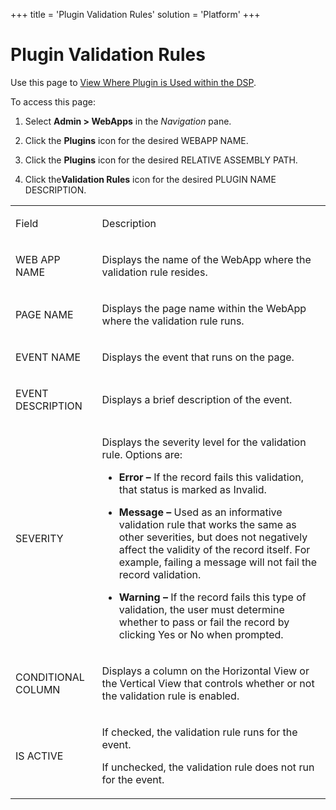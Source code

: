 +++
title = 'Plugin Validation Rules'
solution = 'Platform'
+++

# Plugin Validation Rules

<div class="use">

Use this page to [View Where Plugin is Used within the
DSP](../Use_Cases/View%20Where%20Plugin%20is%20Used.htm).

</div>

To access this page:

1.  Select **Admin \> WebApps** in the *Navigation* pane.

2.  Click the **Plugins** icon for the desired WEBAPP NAME.

3.  Click the **Plugins** icon for the desired RELATIVE ASSEMBLY PATH.

4.  Click the**Validation Rules** icon for the desired PLUGIN NAME
    DESCRIPTION.

<table>
<tbody>
<tr class="odd">
<td><p>Field</p></td>
<td><p>Description</p></td>
</tr>
<tr class="even">
<td><p>WEB APP NAME</p></td>
<td><p>Displays the name of the WebApp where the validation rule resides.</p></td>
</tr>
<tr class="odd">
<td><p>PAGE NAME</p></td>
<td><p>Displays the page name within the WebApp where the validation rule runs.</p></td>
</tr>
<tr class="even">
<td><p>EVENT NAME</p></td>
<td><p>Displays the event that runs on the page. </p></td>
</tr>
<tr class="odd">
<td><p>EVENT DESCRIPTION</p></td>
<td><p>Displays a brief description of the event.</p></td>
</tr>
<tr class="even">
<td><p>SEVERITY</p></td>
<td><p>Displays the severity level for the validation rule. Options are:</p>
<ul>
<li><p><strong>Error –</strong> If the record fails this validation, that status is marked as Invalid.</p></li>
<li><p><strong>Message –</strong> Used as an informative validation rule that works the same as other severities, but does not negatively affect the validity of the record itself. For example, failing a message will not fail the record validation.</p></li>
<li><p><strong>Warning –</strong> If the record fails this type of validation, the user must determine whether to pass or fail the record by clicking Yes or No when prompted.</p></li>
</ul></td>
</tr>
<tr class="odd">
<td><p>CONDITIONAL COLUMN</p></td>
<td><p>Displays a column on the Horizontal View or the Vertical View that controls whether or not the validation rule is enabled.</p></td>
</tr>
<tr class="even">
<td><p>IS ACTIVE</p></td>
<td><p>If checked, the validation rule runs for the event.</p>
<p>If unchecked, the validation rule does not run for the event. </p></td>
</tr>
</tbody>
</table>
